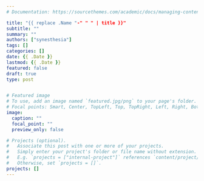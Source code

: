 ```yaml
---
# Documentation: https://sourcethemes.com/academic/docs/managing-content/

title: "{{ replace .Name "-" " " | title }}"
subtitle: ""
summary: ""
authors: ["synesthesia"]
tags: []
categories: []
date: {{ .Date }}
lastmod: {{ .Date }}
featured: false
draft: true
type: post


# Featured image
# To use, add an image named `featured.jpg/png` to your page's folder.
# Focal points: Smart, Center, TopLeft, Top, TopRight, Left, Right, BottomLeft, Bottom, BottomRight.
image:
  caption: ""
  focal_point: ""
  preview_only: false

# Projects (optional).
#   Associate this post with one or more of your projects.
#   Simply enter your project's folder or file name without extension.
#   E.g. `projects = ["internal-project"]` references `content/project/deep-learning/index.md`.
#   Otherwise, set `projects = []`.
projects: []
---
```

